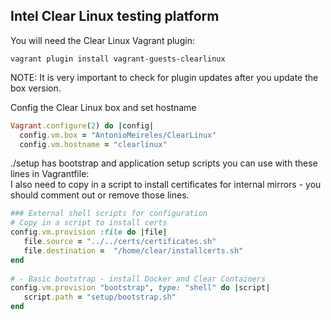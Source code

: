 ## Intel Clear Linux testing platform

You will need the Clear Linux Vagrant plugin:
````shell
vagrant plugin install vagrant-guests-clearlinux
````

NOTE:  It is very important to check for plugin updates after you update the box version.

Config the Clear Linux box and set hostname
````ruby
Vagrant.configure(2) do |config|
  config.vm.box = "AntonioMeireles/ClearLinux"
  config.vm.hostname = "clearlinux"
````

./setup has bootstrap and application setup scripts you can use with these lines in Vagrantfile:<br/>
I also need to copy in a script to install certificates for internal mirrors - you should comment out or remove those lines.
````ruby
### External shell scripts for configuration
# Copy in a script to install certs
config.vm.provision :file do |file|
   file.source = "../../certs/certificates.sh" 
   file.destination =  "/home/clear/installcerts.sh"
end  
    
# - Basic bootstrap - install Docker and Clear Containers
config.vm.provision "bootstrap", type: "shell" do |script|
   script.path = "setup/bootstrap.sh"
end
````